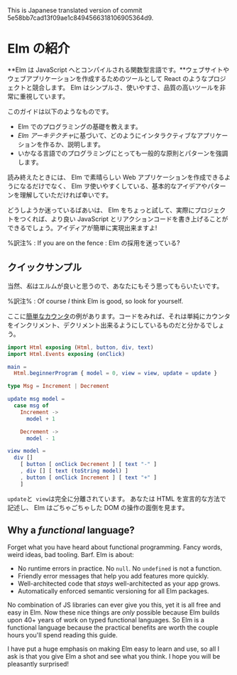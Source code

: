 This is Japanese translated version of commit 5e58bb7cad13f09ae1c8494566318106905364d9.

# Elm の紹介

**Elm は JavaScript へとコンパイルされる関数型言語です。**ウェブサイトやウェブアプリケーションを作成するためのツールとして React のようなプロジェクトと競合します。  Elm はシンプルさ、使いやすさ、品質の高いツールを非常に重視しています。

このガイドは以下のようなものです。

  - Elm でのプログラミングの基礎を教えます。
  - *Elm アーキテクチャ*に基づいて、どのようにインタラクティブなアプリケーションを作るか、説明します。
  - いかなる言語でのプログラミングにとっても一般的な原則とパターンを強調します。

読み終えたときには、 Elm で素晴らしい Web アプリケーションを作成できるようになるだけでなく、 Elm ヲ使いやすくしている、基本的なアイデアやパターンを理解していただければ幸いです。

どうしようか迷っているばあいは、 Elm をちょっと試して、実際にプロジェクトをつくれば、より良い JavaScript とリアクションコードを書き上げることができるでしょう。アイディアが簡単に実現出来ますよ!

%訳注% : If you are on the fence : Elm の採用を迷っている?

## クイックサンプル

当然、*私*はエルムが良いと思うので、あなたにもそう思ってもらいたいです。

%訳注% : Of course *I* think Elm is good, so look for yourself. 

ここに[簡単なカウンタ](http://elm-lang.org/examples/buttons)の例があります。コードをみれば、それは単純にカウンタをインクリメント、デクリメント出来るようにしているものだと分かるでしょう。

```elm
import Html exposing (Html, button, div, text)
import Html.Events exposing (onClick)

main =
  Html.beginnerProgram { model = 0, view = view, update = update }

type Msg = Increment | Decrement

update msg model =
  case msg of
    Increment ->
      model + 1

    Decrement ->
      model - 1

view model =
  div []
    [ button [ onClick Decrement ] [ text "-" ]
    , div [] [ text (toString model) ]
    , button [ onClick Increment ] [ text "+" ]
    ]
```

`update`と` view`は完全に分離されています。 あなたは HTML を宣言的な方法で記述し、 Elm はごちゃごちゃした DOM の操作の面倒を見ます。

## Why a *functional* language?

Forget what you have heard about functional programming. Fancy words, weird ideas, bad tooling. Barf. Elm is about:

  - No runtime errors in practice. No `null`. No `undefined` is not a function.
  - Friendly error messages that help you add features more quickly.
  - Well-architected code that *stays* well-architected as your app grows.
  - Automatically enforced semantic versioning for all Elm packages.

No combination of JS libraries can ever give you this, yet it is all free and easy in Elm. Now these nice things are *only* possible because Elm builds upon 40+ years of work on typed functional languages. So Elm is a functional language because the practical benefits are worth the couple hours you'll spend reading this guide.

I have put a huge emphasis on making Elm easy to learn and use, so all I ask is that you give Elm a shot and see what you think. I hope you will be pleasantly surprised!
